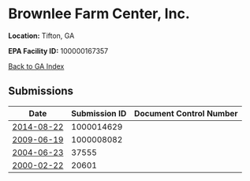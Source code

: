 # Brownlee Farm Center, Inc.

**Location:** Tifton, GA

**EPA Facility ID:** 100000167357

[Back to GA Index](../../index.md)

## Submissions

| Date | Submission ID | Document Control Number |
|------|--------------|-------------------------|
| [2014-08-22](submissions/1000014629.md) | 1000014629 |  |
| [2009-06-19](submissions/1000008082.md) | 1000008082 |  |
| [2004-06-23](submissions/37555.md) | 37555 |  |
| [2000-02-22](submissions/20601.md) | 20601 |  |
